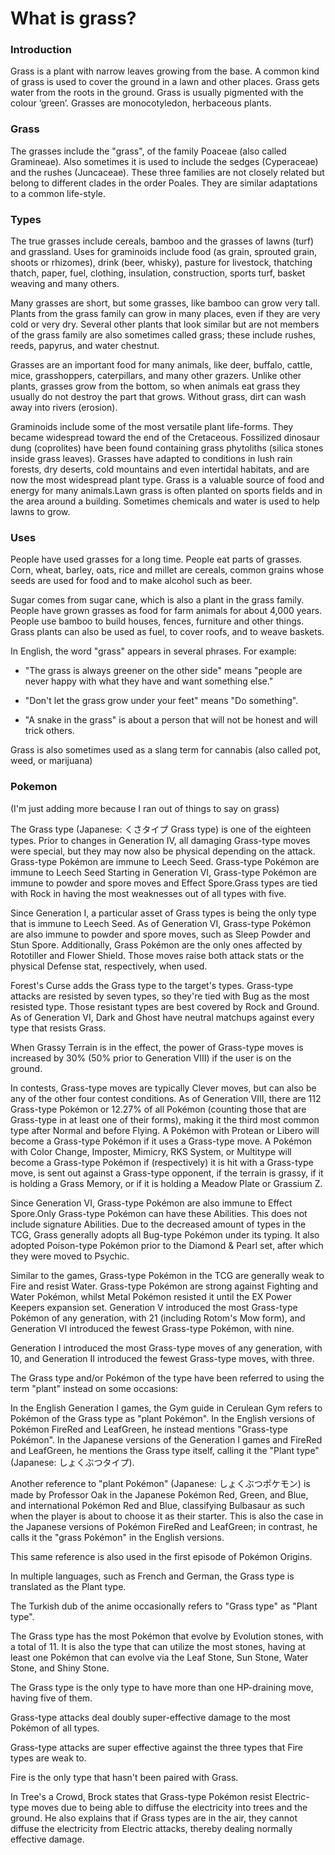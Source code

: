 # What is grass?

### Introduction

Grass is a plant with narrow leaves growing from the base. A common kind of grass is used to cover the ground in a lawn and other places. Grass gets water from the roots in the ground. Grass is usually pigmented with the colour ‘green’. Grasses are monocotyledon, herbaceous plants.


### Grass

The grasses include the "grass", of the family Poaceae (also called Gramineae). Also sometimes it is used to include the sedges (Cyperaceae) and the rushes (Juncaceae). These three families are not closely related but belong to different clades in the order Poales. They are similar adaptations to a common life-style.

### Types

The true grasses include cereals, bamboo and the grasses of lawns (turf) and grassland. Uses for graminoids include food (as grain, sprouted grain, shoots or rhizomes), drink (beer, whisky), pasture for livestock, thatching thatch, paper, fuel, clothing, insulation, construction, sports turf, basket weaving and many others.

Many grasses are short, but some grasses, like bamboo can grow very tall. Plants from the grass family can grow in many places, even if they are very cold or very dry. Several other plants that look similar but are not members of the grass family are also sometimes called grass; these include rushes, reeds, papyrus, and water chestnut.

Grasses are an important food for many animals, like deer, buffalo, cattle, mice, grasshoppers, caterpillars, and many other grazers. Unlike other plants, grasses grow from the bottom, so when animals eat grass they usually do not destroy the part that grows. Without grass, dirt can wash away into rivers (erosion).

Graminoids include some of the most versatile plant life-forms. They became widespread toward the end of the Cretaceous. Fossilized dinosaur dung (coprolites) have been found containing grass phytoliths (silica stones inside grass leaves). Grasses have adapted to conditions in lush rain forests, dry deserts, cold mountains and even intertidal habitats, and are now the most widespread plant type. Grass is a valuable source of food and energy for many animals.Lawn grass is often planted on sports fields and in the area around a building. Sometimes chemicals and water is used to help lawns to grow.

### Uses

People have used grasses for a long time. People eat parts of grasses. Corn, wheat, barley, oats, rice and millet are cereals, common grains whose seeds are used for food and to make alcohol such as beer.

Sugar comes from sugar cane, which is also a plant in the grass family. People have grown grasses as food for farm animals for about 4,000 years. People use bamboo to build houses, fences, furniture and other things. Grass plants can also be used as fuel, to cover roofs, and to weave baskets. 

In English, the word "grass" appears in several phrases. For example:

 - "The grass is always greener on the other side" means "people are never happy with what they have and want something else."

 - "Don't let the grass grow under your feet" means "Do something".

 - "A snake in the grass" is about a person that will not be honest and will trick others.

Grass is also sometimes used as a slang term for cannabis (also called pot, weed, or marijuana)

### Pokemon
(I'm just adding more because I ran out of things to say on grass)

The Grass type (Japanese: くさタイプ Grass type) is one of the eighteen types. Prior to changes in Generation IV, all damaging Grass-type moves were special, but they may now also be physical depending on the attack. Grass-type Pokémon are immune to Leech Seed. Grass-type Pokémon are immune to Leech Seed 
Starting in Generation VI, Grass-type Pokémon are immune to powder and spore moves and Effect Spore.Grass types are tied with Rock in having the most weaknesses out of all types with five.

Since Generation I, a particular asset of Grass types is being the only type that is immune to Leech Seed. As of Generation VI, Grass-type Pokémon are also immune to powder and spore moves, such as Sleep Powder and Stun Spore. Additionally, Grass Pokémon are the only ones affected by Rototiller and Flower Shield. Those moves raise both attack stats or the physical Defense stat, respectively, when used.

Forest's Curse adds the Grass type to the target's types. Grass-type attacks are resisted by seven types, so they're tied with Bug as the most resisted type. Those resistant types are best covered by Rock and Ground. As of Generation VI, Dark and Ghost have neutral matchups against every type that resists Grass.

When Grassy Terrain is in the effect, the power of Grass-type moves is increased by 30% (50% prior to Generation VIII) if the user is on the ground.

In contests, Grass-type moves are typically Clever moves, but can also be any of the other four contest conditions. As of Generation VIII, there are 112 Grass-type Pokémon or 12.27% of all Pokémon (counting those that are Grass-type in at least one of their forms), making it the third most common type after Normal and before Flying. A Pokémon with Protean or Libero will become a Grass-type Pokémon if it uses a Grass-type move. A Pokémon with Color Change, Imposter, Mimicry, RKS System, or Multitype will become a Grass-type Pokémon if (respectively) it is hit with a Grass-type move, is sent out against a Grass-type opponent, if the terrain is grassy, if it is holding a Grass Memory, or if it is holding a Meadow Plate or Grassium Z.

Since Generation VI, Grass-type Pokémon are also immune to Effect Spore.Only Grass-type Pokémon can have these Abilities. This does not include signature Abilities. Due to the decreased amount of types in the TCG, Grass generally adopts all Bug-type Pokémon under its typing. It also adopted Poison-type Pokémon prior to the Diamond & Pearl set, after which they were moved to Psychic.

Similar to the games, Grass-type Pokémon in the TCG are generally weak to Fire and resist Water. Grass-type Pokémon are strong against Fighting and Water Pokémon, whilst Metal Pokémon resisted it until the EX Power Keepers expansion set.
Generation V introduced the most Grass-type Pokémon of any generation, with 21 (including Rotom's Mow form), and Generation VI introduced the fewest Grass-type Pokémon, with nine.

Generation I introduced the most Grass-type moves of any generation, with 10, and Generation II introduced the fewest Grass-type moves, with three.

The Grass type and/or Pokémon of the type have been referred to using the term "plant" instead on some occasions:

In the English Generation I games, the Gym guide in Cerulean Gym refers to Pokémon of the Grass type as "plant Pokémon". In the English versions of Pokémon FireRed and LeafGreen, he instead mentions "Grass-type Pokémon". In the Japanese versions of the Generation I games and FireRed and LeafGreen, he mentions the Grass type itself, calling it the "Plant type" (Japanese: しょくぶつタイプ).

Another reference to "plant Pokémon" (Japanese: しょくぶつポケモン) is made by Professor Oak in the Japanese Pokémon Red, Green, and Blue, and international Pokémon Red and Blue, classifying Bulbasaur as such when the player is about to choose it as their starter. This is also the case in the Japanese versions of Pokémon FireRed and LeafGreen; in contrast, he calls it the "grass Pokémon" in the English versions.

This same reference is also used in the first episode of Pokémon Origins.

In multiple languages, such as French and German, the Grass type is translated as the Plant type.

The Turkish dub of the anime occasionally refers to "Grass type" as "Plant type".

The Grass type has the most Pokémon that evolve by Evolution stones, with a total of 11. It is also the type that can utilize the most stones, having at least one Pokémon that can evolve via the Leaf Stone, Sun Stone, Water Stone, and Shiny Stone.

The Grass type is the only type to have more than one HP-draining move, having five of them.

Grass-type attacks deal doubly super-effective damage to the most Pokémon of all types.

Grass-type attacks are super effective against the three types that Fire types are weak to.

Fire is the only type that hasn't been paired with Grass.

In Tree's a Crowd, Brock states that Grass-type Pokémon resist Electric-type moves due to being able to diffuse the electricity into trees and the ground. He also explains that if Grass types are in the air, they cannot diffuse the electricity from Electric attacks, thereby dealing normally effective damage.
